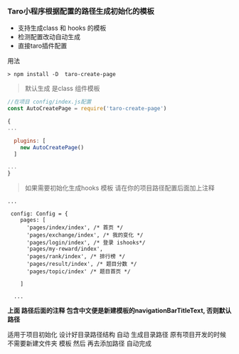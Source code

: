 ### Taro小程序根据配置的路径生成初始化的模板
* 支持生成class 和 hooks 的模板
* 检测配置改动自动生成
* 直接taro插件配置

用法
```shell
> npm install -D  taro-create-page
```
> 默认生成 是class 组件模板
```javascript
//在项目 config/index.js配置
const AutoCreatePage = require('taro-create-page')

{
...

  plugins: [
    new AutoCreatePage()
  ]

...
}
```

> 如果需要初始化生成hooks 模板 请在你的项目路径配置后面加上注释
```tsx
...

 config: Config = {
    pages: [
      'pages/index/index', /* 首页 */
      'pages/exchange/index', /* 我的变化 */
      'pages/login/index', /* 登录 ishooks*/
      'pages/my-reward/index',
      'pages/rank/index', /* 排行榜 */
      'pages/result/index', /* 题目分数 */
      'pages/topic/index' /* 题目首页 */

    ]

  ...
```
**上面 路径后面的注释 包含中文便是新建模板的navigationBarTitleText, 否则默认路径**

适用于项目初始化 设计好目录路径结构 自动 生成目录路径
原有项目开发的时候 不需要新建文件夹 模板 然后 再去添加路径
自动完成
